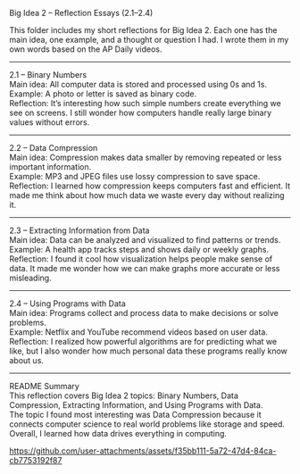 Big Idea 2 – Reflection Essays (2.1–2.4)

This folder includes my short reflections for Big Idea 2.
Each one has the main idea, one example, and a thought or question I had.
I wrote them in my own words based on the AP Daily videos.

---

2.1 – Binary Numbers  
Main idea: All computer data is stored and processed using 0s and 1s.  
Example: A photo or letter is saved as binary code.  
Reflection: It’s interesting how such simple numbers create everything we see on screens. I still wonder how computers handle really large binary values without errors.

---

2.2 – Data Compression  
Main idea: Compression makes data smaller by removing repeated or less important information.  
Example: MP3 and JPEG files use lossy compression to save space.  
Reflection: I learned how compression keeps computers fast and efficient. It made me think about how much data we waste every day without realizing it.

---

2.3 – Extracting Information from Data  
Main idea: Data can be analyzed and visualized to find patterns or trends.  
Example: A health app tracks steps and shows daily or weekly graphs.  
Reflection: I found it cool how visualization helps people make sense of data. It made me wonder how we can make graphs more accurate or less misleading.

---

2.4 – Using Programs with Data  
Main idea: Programs collect and process data to make decisions or solve problems.  
Example: Netflix and YouTube recommend videos based on user data.  
Reflection: I realized how powerful algorithms are for predicting what we like, but I also wonder how much personal data these programs really know about us.

---

README Summary  
This reflection covers Big Idea 2 topics: Binary Numbers, Data Compression, Extracting Information, and Using Programs with Data.  
The topic I found most interesting was Data Compression because it connects computer science to real world problems like storage and speed.  
Overall, I learned how data drives everything in computing.



https://github.com/user-attachments/assets/f35bb111-5a72-47d4-84ca-cb7753192f87

